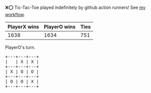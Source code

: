 :x::o: Tic-Tac-Toe played indefinitely by github action runners! See [my workflow](.github/workflows/play.yaml).

|PlayerX wins|PlayerO wins|Ties|
|-|-|-|
|1638|1634|751|

PlayerO's turn.

<pre>
+---+---+---+
|   | X | X |
+---+---+---+
| X | O | O |
+---+---+---+
| O | O | X |
+---+---+---+
</pre>